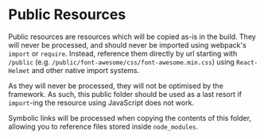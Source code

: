 # Public Resources

Public resources are resources which will be copied as-is in the build. They will never be processed, and should never
be imported using webpack's `import` or `require`. Instead, reference them directly by url starting with `/public` 
(e.g. `/public/font-awesome/css/font-awesome.min.css`) using `React-Helmet` and other native import systems.

As they will never be processed, they will not be optimised by the framework. As such, this public folder should 
be used as a last resort if `import`-ing the resource using JavaScript does not work. 

Symbolic links will be processed when copying the contents of this folder, allowing you to reference files stored 
inside `node_modules`.
